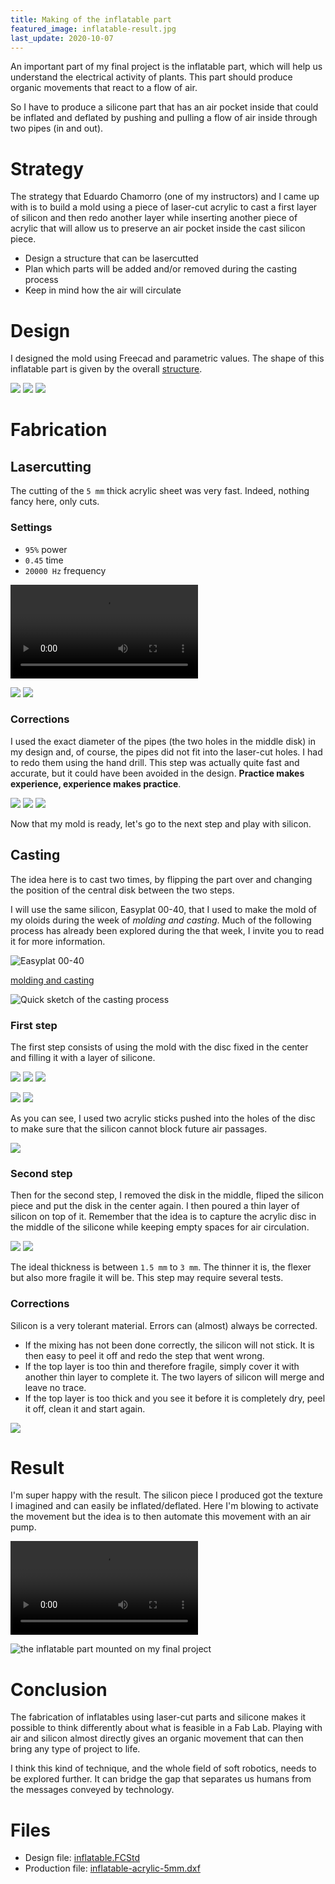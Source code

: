 ```yaml
---
title: Making of the inflatable part
featured_image: inflatable-result.jpg
last_update: 2020-10-07
---
```


An important part of my final project is the inflatable part, which will help us understand the electrical activity of plants. This part should produce organic movements that react to a flow of air.

So I have to produce a silicone part that has an air pocket inside that could be inflated and deflated by pushing and pulling a flow of air inside through two pipes (in and out).

# Strategy

The strategy that Eduardo Chamorro (one of my instructors) and I came up with is to build a mold using a piece of laser-cut acrylic to cast a first layer of silicon and then redo another layer while inserting another piece of acrylic that will allow us to preserve an air pocket inside the cast silicon piece.

- Design a structure that can be lasercutted
- Plan which parts will be added and/or removed during the casting process
- Keep in mind how the air will circulate

# Design

I designed the mold using Freecad and parametric values. The shape of this inflatable part is given by the overall [structure](green-observatory-structure.html).

![](design-screenshot-1.png)
![](design-screenshot-2.png)
![](lasercut-plan.png)

# Fabrication

## Lasercutting

The cutting of the `5 mm` thick acrylic sheet was very fast. Indeed, nothing fancy here, only cuts.

### Settings

- `95%` power
- `0.45` time
- `20000 Hz` frequency

<video><source src="inflatable-process-01.mp4"></video>

![](inflatable-process-02.jpg)
![](inflatable-process-03.jpg)

### Corrections

I used the exact diameter of the pipes (the two holes in the middle disk) in my design and, of course, the pipes did not fit into the laser-cut holes. I had to redo them using the hand drill. This step was actually quite fast and accurate, but it could have been avoided in the design. **Practice makes experience, experience makes practice**.

![](inflatable-process-04.jpg)
![](inflatable-process-05.jpg)
![](inflatable-process-06.jpg)

Now that my mold is ready, let's go to the next step and play with silicon.

## Casting

The idea here is to cast two times, by flipping the part over and changing the position of the central disk between the two steps.

I will use the same silicon, Easyplat 00-40, that I used to make the mold of my oloids during the week of *molding and casting*.  Much of the following process has already been explored during the that week, I invite you to read it for more information.

![Easyplat 00-40](inflatable-process-15.jpg)

[molding and casting](button:molding-casting-multiples-oloids.html)

![Quick sketch of the casting process](drawing-process.jpg)

### First step

The first step consists of using the mold with the disc fixed in the center and filling it with a layer of silicone.

![](small:inflatable-process-07.jpg)
![](small:inflatable-process-08.jpg)
![](small:inflatable-process-09.jpg)

![](large:inflatable-process-16.jpg)
![](large:inflatable-process-17.jpg)

As you can see, I used two acrylic sticks pushed into the holes of the disc to make sure that the silicon cannot block future air passages.

![](inflatable-process-11.jpg)

### Second step

Then for the second step, I removed the disk in the middle, fliped the silicon piece and put the disk in the center again. I then poured a thin layer of silicon on top of it. Remember that the idea is to capture the acrylic disc in the middle of the silicone while keeping empty spaces for air circulation.

![](inflatable-process-19.jpg)
![](inflatable-process-14.jpg)


The ideal thickness is between `1.5 mm` to `3 mm`. The thinner it is, the flexer but also more fragile it will be. This step may require several tests.

### Corrections

Silicon is a very tolerant material. Errors can (almost) always be corrected.

- If the mixing has not been done correctly, the silicon will not stick. It is then easy to peel it off and redo the step that went wrong.
- If the top layer is too thin and therefore fragile, simply cover it with another thin layer to complete it. The two layers of silicon will merge and leave no trace.
- If the top layer is too thick and you see it before it is completely dry, peel it off, clean it and start again.

![](inflatable-process-20.jpg)

# Result

I'm super happy with the result. The silicon piece I produced got the texture I imagined and can easily be inflated/deflated. Here I'm blowing to activate the movement but the idea is to then automate this movement with an air pump.

<video><source src="inflatable-process-18.mp4"></video>

![the inflatable part mounted on my final project](inflatable-result.jpg)

# Conclusion

The fabrication of inflatables using laser-cut parts and silicone makes it possible to think differently about what is feasible in a Fab Lab. Playing with air and silicon almost directly gives an organic movement that can then bring any type of project to life.

I think this kind of technique, and the whole field of soft robotics, needs to be explored further. It can bridge the gap that separates us humans from the messages conveyed by technology.

# Files

- Design file: [inflatable.FCStd](file:inflatable.FCStd)
- Production file: [inflatable-acrylic-5mm.dxf](file:inflatable-acrylic-5mm.dxf)














